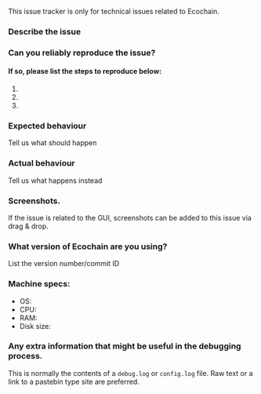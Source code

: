 <!--- Remove sections that do not apply -->

This issue tracker is only for technical issues related to Ecochain.

### Describe the issue

### Can you reliably reproduce the issue?
#### If so, please list the steps to reproduce below:
1.
2.
3.

### Expected behaviour
Tell us what should happen

### Actual behaviour
Tell us what happens instead

### Screenshots.
If the issue is related to the GUI, screenshots can be added to this issue via drag & drop.

### What version of Ecochain are you using?
List the version number/commit ID

### Machine specs:
- OS:
- CPU:
- RAM:
- Disk size:

### Any extra information that might be useful in the debugging process.
This is normally the contents of a `debug.log` or `config.log` file. Raw text or a link to a pastebin type site are preferred.

